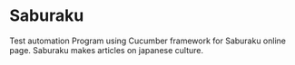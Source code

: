 # Saburaku
Test automation Program using Cucumber framework for Saburaku online page. Saburaku makes articles on japanese culture.

